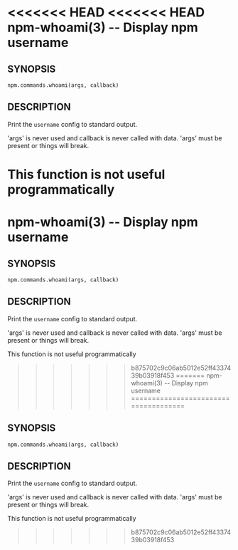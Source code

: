 <<<<<<< HEAD
<<<<<<< HEAD
npm-whoami(3) -- Display npm username
=====================================

## SYNOPSIS

    npm.commands.whoami(args, callback)

## DESCRIPTION

Print the `username` config to standard output.

'args' is never used and callback is never called with data.
'args' must be present or things will break.

This function is not useful programmatically
=======
npm-whoami(3) -- Display npm username
=====================================

## SYNOPSIS

    npm.commands.whoami(args, callback)

## DESCRIPTION

Print the `username` config to standard output.

'args' is never used and callback is never called with data.
'args' must be present or things will break.

This function is not useful programmatically
>>>>>>> b875702c9c06ab5012e52ff4337439b03918f453
=======
npm-whoami(3) -- Display npm username
=====================================

## SYNOPSIS

    npm.commands.whoami(args, callback)

## DESCRIPTION

Print the `username` config to standard output.

'args' is never used and callback is never called with data.
'args' must be present or things will break.

This function is not useful programmatically
>>>>>>> b875702c9c06ab5012e52ff4337439b03918f453
